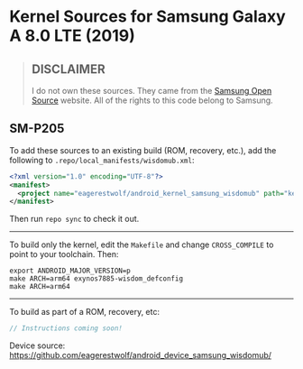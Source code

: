 # Kernel Sources for Samsung Galaxy A 8.0 LTE (2019)

> ## DISCLAIMER
> I do not own these sources. They came from the
> [Samsung Open Source](https://opensource.samsung.com) website. All of the
> rights to this code belong to Samsung.

## SM-P205
To add these sources to an existing build (ROM, recovery, etc.), add the
following to `.repo/local_manifests/wisdomub.xml`:

```xml
<?xml version="1.0" encoding="UTF-8"?>
<manifest>
  <project name="eagerestwolf/android_kernel_samsung_wisdomub" path="kernel/samsung/wisdomub" remote="github" revision="android-9.0" />
</manifest>
```
Then run `repo sync` to check it out.

---

To build only the kernel, edit the `Makefile` and change `CROSS_COMPILE` to point to your toolchain. Then:
```
export ANDROID_MAJOR_VERSION=p
make ARCH=arm64 exynos7885-wisdom_defconfig
make ARCH=arm64
```

---

To build as part of a ROM, recovery, etc:
```js
// Instructions coming soon!
```

Device source: https://github.com/eagerestwolf/android_device_samsung_wisdomub/
